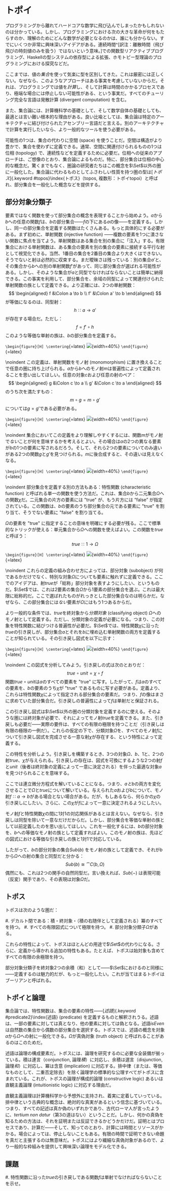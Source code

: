 # トポイ

プログラミングから離れてハードコアな数学に飛び込んでしまったかもしれないのは分かっている。しかし、プログラミングにおける次の大きな革命が何をもたらすのか、理解のためにどんな数学が必要となるのかは、誰にも分からない。すでにいくつか非常に興味深いアイデアがある。連続時間^[訳注：離散時間（飛び飛びの時刻値のみを扱う）ではないという意味。]での関数型リアクティブプログラミング、Haskellの型システムの依存型による拡張、ホモトピー型理論のプログラミングにおける探究などだ。

ここまでは、値の*集合*を使って気楽に型を区別してきた。これは厳密には正しくない。なぜなら、このようなアプローチはある事実を考慮していないからだ。それは、プログラミングでは値を*計算*し、そして計算は時間のかかるプロセスであり、極端な場合には停止しない可能性がある、という事実だ。すべてのチューリング完全な言語は発散計算 (divergent computation) を含む。

また、集合論には、計算機科学の基礎として、そして数学自体の基礎としても、最適とは言い難い根本的な理由がある。良い比喩としては、集合論は特定のアーキテクチャに結び付けられたアセンブリー言語だと言える。別のアーキテクチャで計算を実行したいなら、より一般的なツールを使う必要がある。

可能性の1つは、集合の代わりに空間 (space) を使うことだ。空間は構造がより豊かで、集合を使わずに定義できる。通常、空間に関連付けられるものの1つは位相 (topology) で、連続性などを定義するために必要だ。位相への従来のアプローチは、ご想像のとおり、集合論によるものだ。特に、部分集合は位相の中心的な概念だ。驚くまでもなく、圏論の研究者たちはこの概念を$\Set$以外の圏に一般化した。集合論に代わるものとしてふさわしい性質を持つ圏の型は[*トポス*]{.keyword #topos}\index{トポス}（topos, 複数形：トポイtopoi）と呼ばれ、部分集合を一般化した概念などを提供する。

## 部分対象分類子

要素ではなく関数を使って部分集合の概念を表現することから始めよう。$a$から$b$への任意の関数$f$は、$b$の部分集合――$f$の下にある$a$の像――を定義する。しかし、同一の部分集合を定義する関数はたくさんある。もっと具体的にする必要がある。まず初めに、単射関数 (injective function) ――複数の要素を1つに潰さない関数に焦点を当てよう。単射関数はある集合を別の集合に「注入」する。有限集合における単射関数は、ある集合の要素を別の集合の要素に接続する平行な射として視覚化できる。当然、1番目の集合を2番目の集合より大きくはできない。そうでないと射は必然的に収束する。まだ曖昧さは残っている：別の集合$a'$と、その集合から$b$への別の単射関数$f'$があって、同じ部分集合が選ばれる可能性がある。しかし、そのような集合が$a$と同型でなければならないことは簡単に納得できる。この事実を利用して、部分集合を、余域の同型によって関連付けられた単射関数の族として定義できる。より正確には、2つの単射関数：
$$
\begin{aligned}
f &\Colon a \to b \\
f' &\Colon a' \to b
\end{aligned}
$$
が等価になるのは、同型射：
$$h \Colon a \to a'$$
が存在する場合だ。ただし：
$$f = f' \circ h$$
このような等価な単射の族は、$b$の部分集合を定義する。

`\begin{figure}[H] \centering`{=latex}
![](images/subsetinjection.jpg){width=40%}
`\end{figure}`{=latex}

\noindent
この定義は、単射関数をモノ射 (monomorphism) に置き換えることで任意の圏に持ち上げられる。$a$から$b$へのモノ射$m$は普遍性によって定義されることを思い出してほしい。任意の対象$c$および任意の射のペア：
$$
\begin{aligned}
g &\Colon c \to a \\
g' &\Colon c \to a
\end{aligned}
$$
のうち次を満たすもの：
$$m \circ g = m \circ g'$$
については$g = g'$である必要がある。

`\begin{figure}[H] \centering`{=latex}
![](images/monomorphism.jpg){width=40%}
`\end{figure}`{=latex}

\noindent
集合においてこの定義をより理解しやすくするには、関数$m$がモノ射で*ない*ことが何を意味するかを考えるとよい。その場合は$a$の2つの異なる要素が$b$の1つの要素に写されるだろう。そして、それら2つの要素についてのみ違いがある2つの関数$g$と$g'$を見つけられる。$m$に後合成すると、その違いは見えなくなる。

`\begin{figure}[H] \centering`{=latex}
![](images/notmono.jpg){width=40%}
`\end{figure}`{=latex}

\noindent
部分集合を定義する別の方法もある：特性関数 (characteristic function) と呼ばれる単一の関数を使う方法だ。これは、集合$b$から二元集合$\Omega$への関数$\chi$だ。二元集合の片方の要素には "true" が、もう片方には “false” が指定されている。この関数は、$b$の要素のうち部分集合の元である要素に "true" を割り当て、そうでない要素に "false" を割り当てる。

$\Omega$の要素を "true" に指定することの意味を明確にする必要が残る。ここで標準的なトリックが使える：単元集合から$\Omega$への関数を使えばよい。この関数を$\mathit{true}$と呼ぼう：
$$\mathit{true} \Colon 1 \to \Omega$$

`\begin{figure}[H] \centering`{=latex}
![](images/true.jpg){width=40%}
`\end{figure}`{=latex}

\noindent
これらの定義の組み合わせ方によっては、部分対象 (subobject) が何であるかだけでなく、特別な対象$\Omega$についても要素に触れずに定義できる。ここでのアイデアは、射$\mathit{true}$が「総称」部分対象を表すようにしたい、というものだ。$\Set$では、これは2要素の集合$\Omega$から1要素の部分集合を選ぶ。これは最大限に総称的だ。ここで選ばれたものがれっきとした部分集合なのは明らかだ。なぜなら、この部分集合には*ない*要素が$\Omega$にはもう1つあるからだ。

より一般的な条件では、$\mathit{true}$を終対象から*分類対象* (classifying object) $\Omega$へのモノ射として定義する。ただし、分類対象の定義が必要になる。つまり、この対象を特性関数に結びつける普遍性が必要だ。$\Set$では、特性関数$\chi$に沿った$\mathit{true}$の引き戻しが、部分集合$a$とそれを$b$に埋め込む単射関数の両方を定義することが知られている。その引き戻し図式を以下に示す：

`\begin{figure}[H] \centering`{=latex}
![](images/pullback.jpg){width=40%}
`\end{figure}`{=latex}

\noindent
この図式を分析してみよう。引き戻しの式は次のとおりだ：
$$\mathit{true} \circ \mathit{unit} = \chi \circ f$$
関数$\mathit{true} \circ \mathit{unit}$は$a$のすべての要素を "true" に写す。したがって、$f$は$a$のすべての要素を、$b$の要素のうち$\chi$が "true" であるものに写す必要がある。定義より、これらは特性関数$\chi$によって指定される部分集合の要素だ。つまり、$f$の像はまさに求めていた部分集合だ。引き戻しの普遍性によって$f$は単射だと保証される。

この引き戻し図式は$\Set$以外の圏の分類対象を定義するのに使える。そのような圏には終対象が必要で、それによってモノ射$\mathit{true}$を定義できる。また、引き戻しも必要だ――実際の要件は、すべての有限の極限を持つことだ（引き戻しは有限の極限の一例だ）。これらの仮定の下で、分類対象$\Omega$を、すべてのモノ射$f$について引き戻し図式を完成させる一意な射$\chi$が存在する、という特性によって定義する。

この特性を分析しよう。引き戻しを構築するとき、3つの対象$\Omega$、$b$、$1$と、2つの射$\mathit{true}$、$\chi$が与えられる。引き戻しの存在は、図式を可換にするような2つの射$f$と$\mathit{unit}$（後者は終対象の定義によって一意に決定される）を伴った最適な対象$a$を見つけられることを意味する。

ここでは連立微分方程式を解いていることになる。つまり、$a$*と*$b$の両方を変化させることで$\Omega$と$\mathit{true}$について解いている。与えられた$a$および$b$について、モノ射$f \Colon a \to b$がある場合とない場合がある。だが、もしあるなら、何らかの$\chi$の引き戻しにしたい。さらに、この$\chi$が$f$によって一意に決定されるようにしたい。

モノ射$f$と特性関数$\chi$の間に1対1の対応関係があるとは言えない。なぜなら、引き戻しは同型を除いて一意なだけだからだ。しかし、部分集合を等価な単射の族として以前定義したのを思い出してほしい。これを一般化するには、$b$の部分対象を、$b$への等価なモノ射の族として定義すればよい。このモノ射の族は、先ほどの図式における等価な引き戻しの族と1対1で対応している。

したがって、$b$の部分対象の集合$\mathit{Sub}(b)$ をモノ射の族として定義でき、それが$b$から$\Omega$への射の集合と同型だと分かる：
$$\mathit{Sub}(b) \cong \cat{C}(b, \Omega)$$
偶然にも、これは2つの関手の自然同型だ。言い換えれば、$\mathit{Sub}(-)$ は表現可能（反変）関手であり、その表現は対象$\Omega$だ。

## トポス

トポスは次のような圏だ：

#. デカルト閉である：積・終対象・（積の右随伴として定義される）冪のすべてを持つ。
#. すべての有限図式について極限を持つ。
#. 部分対象分類子$\Omega$がある。

これらの特性によって、トポスはほとんどの用途で$\Set$の代わりになる。さらに、定義から導かれる追加の特性もある。たとえば、トポスは始対象も含めてすべての有限の余極限を持つ。

部分対象分類子を終対象2つの余積（和）として――$\Set$におけるのと同様に――定義するのは魅力的だが、もっと一般化したい。これが当てはまるトポイはブーリアンと呼ばれる。

## トポイと論理

集合論では、特性関数は、集合の要素の特性――[*述語*]{.keyword #predicate2}\index{述語} (predicate) を定義するものと解釈されうる。述語は、一部の要素に対しては真となり、他の要素に対しては偽となる。述語$\mathit{isEven}$は自然数の集合から偶数の部分集合を選択する。トポスでは、述語の概念を対象$a$から$\Omega$への射に一般化できる。$\Omega$が真偽対象 (truth object) と呼ばれることがあるのはこのためだ。

述語は論理の構成要素だ。トポスには、論理を研究するのに必要な全装備が揃っている。積は連言（conjunction, 論理*積*）に対応し、余積は選言（disjunction, 論理*和*）に対応し、冪は含意 (implication) に対応する。排中律（または、等価なものとして、二重否定除去）を除く論理学の標準的な公理すべてがトポスに含まれている。これが、トポスの論理が構成的論理 (constructive logic) あるいは直観主義論理 (intuitionistic logic) に対応する理由だ。

直観主義論理は計算機科学から予想外に支持され、着実に定着していっている。排中律という古典的な概念は、絶対的な真実があるという信念に基づいている。つまり、すべての記述は真か偽のいずれかであり、古代ローマ人が言ったように、*tertium non datur*（第3の道はない）ということだ。しかし、何かの真偽を知るための方法は、それを証明または反証できるかどうかだけだ。証明とはプロセスであり、計算だ――そして、知ってのとおり、計算には時間とリソースがかかる。場合によっては、停止しないこともある。有限の時間で証明できない命題を真だと主張するのは無意味だ。トポスにはより繊細な真偽対象があるので、より一般的な枠組みを提供して興味深い論理をモデル化できる。

## 課題

#. 特性関数に沿った$\mathit{true}$の引き戻しである関数$f$は単射でなければならないことを示せ。
